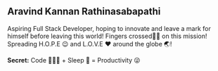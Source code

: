 ## Aravind Kannan Rathinasabapathi

Aspiring Full Stack Developer, hoping to innovate and leave a mark for himself before leaving this world! Fingers crossed🤞🏽 on this mission! Spreading H.O.P.E 😉 and L.O.V.E ❤️ around the globe 🌏!

**Secret:** Code 🧑🏽‍💻 + Sleep 🛌 = Productivity 😜
